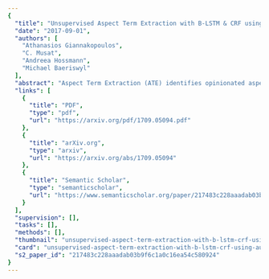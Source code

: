 ```yaml
---
{
  "title": "Unsupervised Aspect Term Extraction with B-LSTM & CRF using Automatically Labelled Datasets",
  "date": "2017-09-01",
  "authors": [
    "Athanasios Giannakopoulos",
    "C. Musat",
    "Andreea Hossmann",
    "Michael Baeriswyl"
  ],
  "abstract": "Aspect Term Extraction (ATE) identifies opinionated aspect terms in texts and is one of the tasks in the SemEval Aspect Based Sentiment Analysis (ABSA) contest. The small amount of available datasets for supervised ATE and the costly human annotation for aspect term labelling give rise to the need for unsupervised ATE. In this paper, we introduce an architecture that achieves top-ranking performance for supervised ATE. Moreover, it can be used efficiently as feature extractor and classifier for unsupervised ATE. Our second contribution is a method to automatically construct datasets for ATE. We train a classifier on our automatically labelled datasets and evaluate it on the human annotated SemEval ABSA test sets. Compared to a strong rule-based baseline, we obtain a dramatically higher F-score and attain precision values above 80%. Our unsupervised method beats the supervised ABSA baseline from SemEval, while preserving high precision scores.",
  "links": [
    {
      "title": "PDF",
      "type": "pdf",
      "url": "https://arxiv.org/pdf/1709.05094.pdf"
    },
    {
      "title": "arXiv.org",
      "type": "arxiv",
      "url": "https://arxiv.org/abs/1709.05094"
    },
    {
      "title": "Semantic Scholar",
      "type": "semanticscholar",
      "url": "https://www.semanticscholar.org/paper/217483c228aaadab03b9f6c1a0c16ea54c580924"
    }
  ],
  "supervision": [],
  "tasks": [],
  "methods": [],
  "thumbnail": "unsupervised-aspect-term-extraction-with-b-lstm-crf-using-automatically-labelled-datasets-thumb.jpg",
  "card": "unsupervised-aspect-term-extraction-with-b-lstm-crf-using-automatically-labelled-datasets-card.jpg",
  "s2_paper_id": "217483c228aaadab03b9f6c1a0c16ea54c580924"
}
---
```



